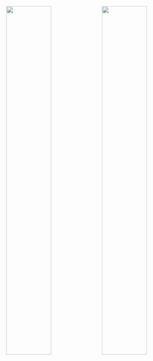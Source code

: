 <div>
<img style="display:inline-block" src="https://github-readme-stats.vercel.app/api/?username=HarrisonStrand&show_icons=true&theme=tokyonight&hide_border=true" width="49%"/>
<img style="display:inline-block; float:right" src="https://github-readme-stats.vercel.app/api/top-langs/?username=HarrisonStrand&show_icons=true&theme=tokyonight&layout=compact&hide_border=true&hide=smalltalk" width="49%"/>
</div>
